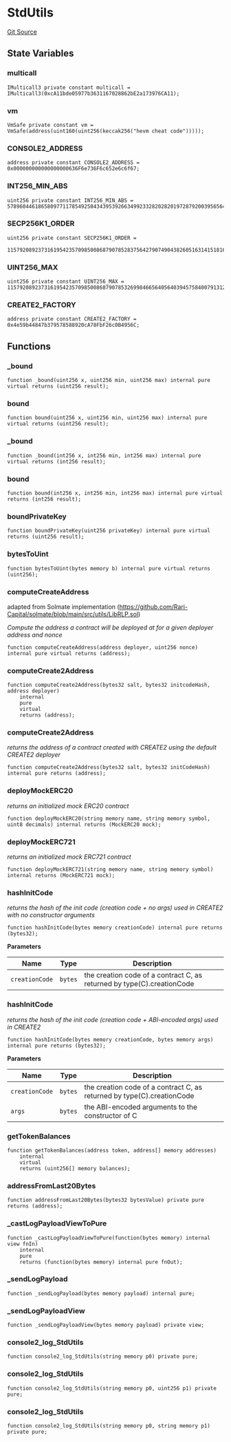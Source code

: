 # StdUtils
[Git Source](https://github.com/dustinstacy/boncurs/blob/6c025f69156de715812d7a6a70f223cf6541ed15/lib/forge-std/src/StdUtils.sol)


## State Variables
### multicall

```solidity
IMulticall3 private constant multicall = IMulticall3(0xcA11bde05977b3631167028862bE2a173976CA11);
```


### vm

```solidity
VmSafe private constant vm = VmSafe(address(uint160(uint256(keccak256("hevm cheat code")))));
```


### CONSOLE2_ADDRESS

```solidity
address private constant CONSOLE2_ADDRESS = 0x000000000000000000636F6e736F6c652e6c6f67;
```


### INT256_MIN_ABS

```solidity
uint256 private constant INT256_MIN_ABS = 57896044618658097711785492504343953926634992332820282019728792003956564819968;
```


### SECP256K1_ORDER

```solidity
uint256 private constant SECP256K1_ORDER =
    115792089237316195423570985008687907852837564279074904382605163141518161494337;
```


### UINT256_MAX

```solidity
uint256 private constant UINT256_MAX = 115792089237316195423570985008687907853269984665640564039457584007913129639935;
```


### CREATE2_FACTORY

```solidity
address private constant CREATE2_FACTORY = 0x4e59b44847b379578588920cA78FbF26c0B4956C;
```


## Functions
### _bound


```solidity
function _bound(uint256 x, uint256 min, uint256 max) internal pure virtual returns (uint256 result);
```

### bound


```solidity
function bound(uint256 x, uint256 min, uint256 max) internal pure virtual returns (uint256 result);
```

### _bound


```solidity
function _bound(int256 x, int256 min, int256 max) internal pure virtual returns (int256 result);
```

### bound


```solidity
function bound(int256 x, int256 min, int256 max) internal pure virtual returns (int256 result);
```

### boundPrivateKey


```solidity
function boundPrivateKey(uint256 privateKey) internal pure virtual returns (uint256 result);
```

### bytesToUint


```solidity
function bytesToUint(bytes memory b) internal pure virtual returns (uint256);
```

### computeCreateAddress

adapted from Solmate implementation (https://github.com/Rari-Capital/solmate/blob/main/src/utils/LibRLP.sol)

*Compute the address a contract will be deployed at for a given deployer address and nonce*


```solidity
function computeCreateAddress(address deployer, uint256 nonce) internal pure virtual returns (address);
```

### computeCreate2Address


```solidity
function computeCreate2Address(bytes32 salt, bytes32 initcodeHash, address deployer)
    internal
    pure
    virtual
    returns (address);
```

### computeCreate2Address

*returns the address of a contract created with CREATE2 using the default CREATE2 deployer*


```solidity
function computeCreate2Address(bytes32 salt, bytes32 initCodeHash) internal pure returns (address);
```

### deployMockERC20

*returns an initialized mock ERC20 contract*


```solidity
function deployMockERC20(string memory name, string memory symbol, uint8 decimals) internal returns (MockERC20 mock);
```

### deployMockERC721

*returns an initialized mock ERC721 contract*


```solidity
function deployMockERC721(string memory name, string memory symbol) internal returns (MockERC721 mock);
```

### hashInitCode

*returns the hash of the init code (creation code + no args) used in CREATE2 with no constructor arguments*


```solidity
function hashInitCode(bytes memory creationCode) internal pure returns (bytes32);
```
**Parameters**

|Name|Type|Description|
|----|----|-----------|
|`creationCode`|`bytes`|the creation code of a contract C, as returned by type(C).creationCode|


### hashInitCode

*returns the hash of the init code (creation code + ABI-encoded args) used in CREATE2*


```solidity
function hashInitCode(bytes memory creationCode, bytes memory args) internal pure returns (bytes32);
```
**Parameters**

|Name|Type|Description|
|----|----|-----------|
|`creationCode`|`bytes`|the creation code of a contract C, as returned by type(C).creationCode|
|`args`|`bytes`|the ABI-encoded arguments to the constructor of C|


### getTokenBalances


```solidity
function getTokenBalances(address token, address[] memory addresses)
    internal
    virtual
    returns (uint256[] memory balances);
```

### addressFromLast20Bytes


```solidity
function addressFromLast20Bytes(bytes32 bytesValue) private pure returns (address);
```

### _castLogPayloadViewToPure


```solidity
function _castLogPayloadViewToPure(function(bytes memory) internal view fnIn)
    internal
    pure
    returns (function(bytes memory) internal pure fnOut);
```

### _sendLogPayload


```solidity
function _sendLogPayload(bytes memory payload) internal pure;
```

### _sendLogPayloadView


```solidity
function _sendLogPayloadView(bytes memory payload) private view;
```

### console2_log_StdUtils


```solidity
function console2_log_StdUtils(string memory p0) private pure;
```

### console2_log_StdUtils


```solidity
function console2_log_StdUtils(string memory p0, uint256 p1) private pure;
```

### console2_log_StdUtils


```solidity
function console2_log_StdUtils(string memory p0, string memory p1) private pure;
```

